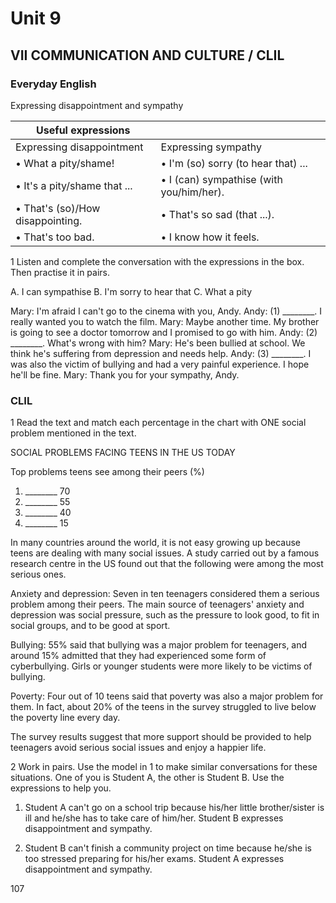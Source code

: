 # Unit 9

## VII COMMUNICATION AND CULTURE / CLIL

### Everyday English

Expressing disappointment and sympathy

| Useful expressions | |
|---------------------|---|
| Expressing disappointment | Expressing sympathy |
| • What a pity/shame! | • I'm (so) sorry (to hear that) ... |
| • It's a pity/shame that ... | • I (can) sympathise (with you/him/her). |
| • That's (so)/How disappointing. | • That's so sad (that ...). |
| • That's too bad. | • I know how it feels. |

1 Listen and complete the conversation with the expressions in the box. Then practise it in pairs.

A. I can sympathise
B. I'm sorry to hear that
C. What a pity

Mary: I'm afraid I can't go to the cinema with you, Andy.
Andy: (1) ________. I really wanted you to watch the film.
Mary: Maybe another time. My brother is going to see a doctor tomorrow and I promised to go with him.
Andy: (2) ________. What's wrong with him?
Mary: He's been bullied at school. We think he's suffering from depression and needs help.
Andy: (3) ________. I was also the victim of bullying and had a very painful experience. I hope he'll be fine.
Mary: Thank you for your sympathy, Andy.

### CLIL

1 Read the text and match each percentage in the chart with ONE social problem mentioned in the text.

SOCIAL PROBLEMS FACING TEENS IN THE US TODAY

Top problems teens see among their peers (%)
1. ________ 70
2. ________ 55
3. ________ 40
4. ________ 15

In many countries around the world, it is not easy growing up because teens are dealing with many social issues. A study carried out by a famous research centre in the US found out that the following were among the most serious ones.

Anxiety and depression: Seven in ten teenagers considered them a serious problem among their peers. The main source of teenagers' anxiety and depression was social pressure, such as the pressure to look good, to fit in social groups, and to be good at sport.

Bullying: 55% said that bullying was a major problem for teenagers, and around 15% admitted that they had experienced some form of cyberbullying. Girls or younger students were more likely to be victims of bullying.

Poverty: Four out of 10 teens said that poverty was also a major problem for them. In fact, about 20% of the teens in the survey struggled to live below the poverty line every day.

The survey results suggest that more support should be provided to help teenagers avoid serious social issues and enjoy a happier life.

2 Work in pairs. Use the model in 1 to make similar conversations for these situations. One of you is Student A, the other is Student B. Use the expressions to help you.

1. Student A can't go on a school trip because his/her little brother/sister is ill and he/she has to take care of him/her. Student B expresses disappointment and sympathy.

2. Student B can't finish a community project on time because he/she is too stressed preparing for his/her exams. Student A expresses disappointment and sympathy.

107